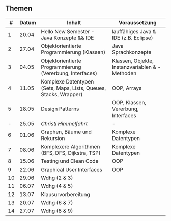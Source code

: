## Themen

\#  | Datum     | Inhalt                                                              | Voraussetzung
--  | ----      | ----                                                                | ----
1   | 20.04     | Hello New Semester - Java Konzepte && IDE                           | lauffähiges Java & IDE (z.B. Eclipse)
2   | 27.04     | Objektorientierte Programmierung (Klassen)                          | Java Sprachkonzepte
3   | 04.05     | Objektorientierte Programmierung (Vererbung, Interfaces)            | Klassen, Objekte, Instanzvariablen & -Methoden
4   | 11.05     | Komplexe Datentypen (Sets, Maps, Lists, Queues, Stacks, Wrapper)    | OOP, Arrays
5   | 18.05     | Design Patterns                                                     | OOP, Klassen, Vererbung, Interfaces
-   | 25.05     | _Christi Himmelfahrt_                                               | -
6   | 01.06     | Graphen, Bäume und Rekursion                                        | Komplexe Datentypen
7   | 08.06     | Komplexere Algorithmen (BFS, DFS, Dijkstra, TSP)                    | Komplexe Datentypen
8   | 15.06     | Testing und Clean Code                                              | OOP
9   | 22.06     | Graphical User Interfaces                                           | OOP
10  | 29.06     | Wdhg (2 & 3)
11  | 06.07     | Wdhg (4 & 5)
12  | 13.07     | Klausurvorbereitung
13  | 20.07     | Wdhg (6 & 7)
14  | 27.07     | Wdhg (8 & 9)
